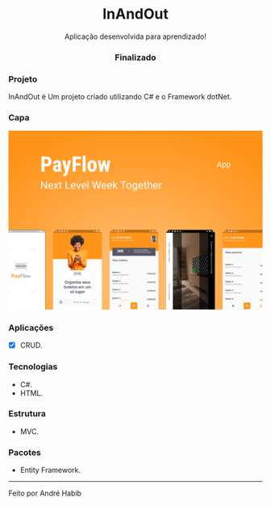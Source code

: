 <h1 align="center">
   InAndOut
</h1>
<p align="center">Aplicação desenvolvida para aprendizado!</p>

<h3 align="center"> 
  Finalizado 
</h3>


### Projeto

 InAndOut é Um projeto criado utilizando C# e o Framework dotNet.


### Capa
<p>
  <img src="https://github.com/AndreHabib/NLW-Together---PayFlow-/blob/master/payflow/assets/images/capa-git.png" alt="InAndOut" />
</p>

### Aplicações

- [x] CRUD.

### Tecnologias

- C#.
- HTML.

### Estrutura

- MVC.

### Pacotes

- Entity Framework.

<hr/>

Feito por André Habib

